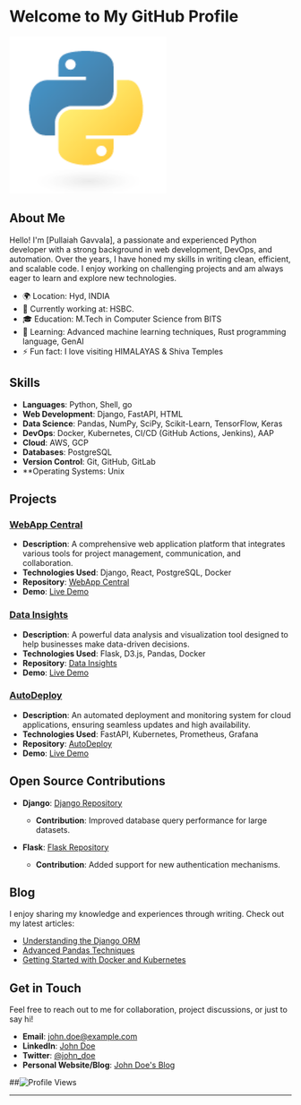 # Welcome to My GitHub Profile

![Profile Banner](https://github.com/puligithub/pullaiah/blob/master/githublogo.png)

## About Me

Hello! I'm [Pullaiah Gavvala], a passionate and experienced Python developer with a strong background in web development, DevOps, and automation. Over the years, I have honed my skills in writing clean, efficient, and scalable code. I enjoy working on challenging projects and am always eager to learn and explore new technologies.

- 🌍 Location: Hyd, INDIA
- 💼 Currently working at: HSBC.
- 🎓 Education: M.Tech in Computer Science from BITS
- 🌱 Learning: Advanced machine learning techniques, Rust programming language, GenAI
- ⚡ Fun fact: I love visiting HIMALAYAS & Shiva Temples 

## Skills

- **Languages**: Python, Shell, go
- **Web Development**: Django, FastAPI, HTML
- **Data Science**: Pandas, NumPy, SciPy, Scikit-Learn, TensorFlow, Keras
- **DevOps**: Docker, Kubernetes, CI/CD (GitHub Actions, Jenkins), AAP
- **Cloud**: AWS, GCP
- **Databases**: PostgreSQL
- **Version Control**: Git, GitHub, GitLab
- **Operating Systems: Unix 

## Projects

### [WebApp Central](https://github.com/puligithub/pullaiah/webapp-central)

- **Description**: A comprehensive web application platform that integrates various tools for project management, communication, and collaboration.
- **Technologies Used**: Django, React, PostgreSQL, Docker
- **Repository**: [WebApp Central](https://github.com/puligithub/pullaiah/webapp-central)
- **Demo**: [Live Demo](http://webapp-central.example.com)

### [Data Insights](https://https://github.com/puligithub/pullaiah/data-insights)

- **Description**: A powerful data analysis and visualization tool designed to help businesses make data-driven decisions.
- **Technologies Used**: Flask, D3.js, Pandas, Docker
- **Repository**: [Data Insights](https://github.com/puligithub/pullaiah/data-insights)
- **Demo**: [Live Demo](http://data-insights.example.com)

### [AutoDeploy](https://github.com/puligithub/pullaiah/autodeploy)

- **Description**: An automated deployment and monitoring system for cloud applications, ensuring seamless updates and high availability.
- **Technologies Used**: FastAPI, Kubernetes, Prometheus, Grafana
- **Repository**: [AutoDeploy](https://github.com/puligithub/pullaiah/autodeploy)
- **Demo**: [Live Demo](http://autodeploy.example.com)

## Open Source Contributions

- **Django**: [Django Repository](https://github.com/puligithub/pullaiah/django/django)
  - **Contribution**: Improved database query performance for large datasets.

- **Flask**: [Flask Repository](hhttps://github.com/puligithub/pullaiah/pallets/flask)
  - **Contribution**: Added support for new authentication mechanisms.

## Blog

I enjoy sharing my knowledge and experiences through writing. Check out my latest articles:

- [Understanding the Django ORM](https://yourblog.example.com/understanding-the-django-orm)
- [Advanced Pandas Techniques](https://yourblog.example.com/advanced-pandas-techniques)
- [Getting Started with Docker and Kubernetes](https://yourblog.example.com/docker-and-kubernetes)

## Get in Touch

Feel free to reach out to me for collaboration, project discussions, or just to say hi!

- **Email**: john.doe@example.com
- **LinkedIn**: [John Doe](https://www.linkedin.com/in/pullaiahgavvala)
- **Twitter**: [@john_doe](https://twitter.com/pullaiahgavvala)
- **Personal Website/Blog**: [John Doe's Blog](https://pullaiahgavvalablog.example.com)

##![Profile Views](https://komarev.com/ghpvc/?username=yourusername&style=flat-square&color=blue)

---
